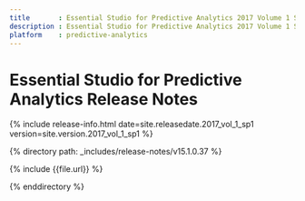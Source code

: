 ```yaml
---
title       : Essential Studio for Predictive Analytics 2017 Volume 1 Service Pack 1 Release Notes
description : Essential Studio for Predictive Analytics 2017 Volume 1 Service Pack 1 Release Notes
platform    : predictive-analytics
---
```


# Essential Studio for Predictive Analytics Release Notes 

{% include release-info.html date=site.releasedate.2017_vol_1_sp1 version=site.version.2017_vol_1_sp1 %} 

{% directory path: _includes/release-notes/v15.1.0.37 %}

{% include {{file.url}} %}

{% enddirectory %}